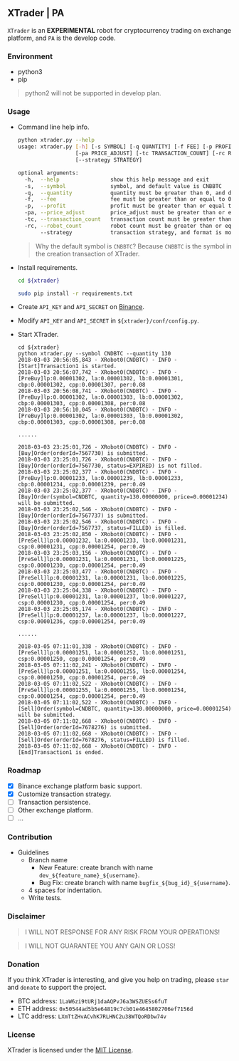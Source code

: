 ## XTrader | PA

`XTrader` is an **EXPERIMENTAL** robot for cryptocurrency trading on exchange platform, and `PA` is the develop code.

### Environment
* python3
* pip

> python2 will not be supported in develop plan.

### Usage
* Command line help info.

	```bash
    python xtrader.py --help
    usage: xtrader.py [-h] [-s SYMBOL] [-q QUANTITY] [-f FEE] [-p PROFIT]
                      [-pa PRICE_ADJUST] [-tc TRANSACTION_COUNT] [-rc ROBOT_COUNT]
                      [--strategy STRATEGY]

    optional arguments:
      -h,  --help                show this help message and exit
      -s,  --symbol              symbol, and default value is CNBBTC
      -q,  --quantity            quantity must be greater than 0, and default value is 450
      -f,  --fee                 fee must be greater than or equal to 0, and default value is 0.4
      -p,  --profit              profit must be greater than or equal to 0.3, and default value is 0.6
      -pa, --price_adjust        price_adjust must be greater than or equal to 1, and default value is 1
      -tc, --transaction_count   transaction count must be greater than or equal to 1, and default value is 1
      -rc, --robot_count         robot count must be greater than or equal to 1, and default value is 1
           --strategy            transaction strategy, and format is module_name.strategy_class_name
	```

	> Why the default symbol is `CNBBTC`? Because `CNBBTC` is the symbol in the creation transaction of XTrader.

* Install requirements.

    ```bash
    cd ${xtrader}

    sudo pip install -r requirements.txt
    ```

* Create `API_KEY` and `API_SECRET` on [Binance](https://support.binance.com/hc/en-us/articles/115000840592-Binance-API).
* Modify `API_KEY` and `API_SECRET` in `${xtrader}/conf/config.py`.
* Start XTrader.

	```
	cd ${xtrader}
	python xtrader.py --symbol CNDBTC --quantity 130
	2018-03-03 20:56:05,843 - XRobot0(CNDBTC) - INFO - [Start]Transaction1 is started.
	2018-03-03 20:56:07,742 - XRobot0(CNDBTC) - INFO - [PreBuy]lp:0.00001302, la:0.00001302, lb:0.00001301, cbp:0.00001302, cpp:0.00001307, per:0.08
	2018-03-03 20:56:08,741 - XRobot0(CNDBTC) - INFO - [PreBuy]lp:0.00001302, la:0.00001303, lb:0.00001302, cbp:0.00001303, cpp:0.00001308, per:0.08
	2018-03-03 20:56:10,045 - XRobot0(CNDBTC) - INFO - [PreBuy]lp:0.00001302, la:0.00001303, lb:0.00001302, cbp:0.00001303, cpp:0.00001308, per:0.08

	......

	2018-03-03 23:25:01,726 - XRobot0(CNDBTC) - INFO - [Buy]Order(orderId=7567730) is submitted.
	2018-03-03 23:25:01,726 - XRobot0(CNDBTC) - INFO - [Buy]Order(orderId=7567730, status=EXPIRED) is not filled.
	2018-03-03 23:25:02,377 - XRobot0(CNDBTC) - INFO - [PreBuy]lp:0.00001233, la:0.00001239, lb:0.00001233, cbp:0.00001234, cpp:0.00001239, per:0.49
	2018-03-03 23:25:02,377 - XRobot0(CNDBTC) - INFO - [Buy]Order(symbol=CNDBTC, quantity=130.00000000, price=0.00001234) will be submitted.
	2018-03-03 23:25:02,546 - XRobot0(CNDBTC) - INFO - [Buy]Order(orderId=7567737) is submitted.
	2018-03-03 23:25:02,546 - XRobot0(CNDBTC) - INFO - [Buy]Order(orderId=7567737, status=FILLED) is filled.
	2018-03-03 23:25:02,850 - XRobot0(CNDBTC) - INFO - [PreSell]lp:0.00001232, la:0.00001233, lb:0.00001231, csp:0.00001231, cpp:0.00001254, per:0.49
	2018-03-03 23:25:03,156 - XRobot0(CNDBTC) - INFO - [PreSell]lp:0.00001231, la:0.00001231, lb:0.00001225, csp:0.00001230, cpp:0.00001254, per:0.49
	2018-03-03 23:25:03,477 - XRobot0(CNDBTC) - INFO - [PreSell]lp:0.00001231, la:0.00001231, lb:0.00001225, csp:0.00001230, cpp:0.00001254, per:0.49
	2018-03-03 23:25:04,338 - XRobot0(CNDBTC) - INFO - [PreSell]lp:0.00001231, la:0.00001237, lb:0.00001227, csp:0.00001230, cpp:0.00001254, per:0.49
	2018-03-03 23:25:05,174 - XRobot0(CNDBTC) - INFO - [PreSell]lp:0.00001237, la:0.00001237, lb:0.00001227, csp:0.00001236, cpp:0.00001254, per:0.49

	......

	2018-03-05 07:11:01,338 - XRobot0(CNDBTC) - INFO - [PreSell]lp:0.00001251, la:0.00001252, lb:0.00001251, csp:0.00001250, cpp:0.00001254, per:0.49
	2018-03-05 07:11:02,241 - XRobot0(CNDBTC) - INFO - [PreSell]lp:0.00001251, la:0.00001255, lb:0.00001254, csp:0.00001250, cpp:0.00001254, per:0.49
	2018-03-05 07:11:02,522 - XRobot0(CNDBTC) - INFO - [PreSell]lp:0.00001255, la:0.00001255, lb:0.00001254, csp:0.00001254, cpp:0.00001254, per:0.49
	2018-03-05 07:11:02,522 - XRobot0(CNDBTC) - INFO - [Sell]Order(symbol=CNDBTC, quantity=130.00000000, price=0.00001254) will be submitted.
	2018-03-05 07:11:02,668 - XRobot0(CNDBTC) - INFO - [Sell]Order(orderId=7678276) is submitted.
	2018-03-05 07:11:02,668 - XRobot0(CNDBTC) - INFO - [Sell]Order(orderId=7678276, status=FILLED) is filled.
	2018-03-05 07:11:02,668 - XRobot0(CNDBTC) - INFO - [End]Transaction1 is ended.
	```

### Roadmap
* [x] Binance exchange platform basic support.
* [x] Customize transaction strategy.
* [ ] Transaction persistence.
* [ ] Other exchange platform.
* [ ] ...

### Contribution
* Guidelines
	* Branch name
	    * New Feature: create branch with name `dev_${feature_name}_${username}`.
	    * Bug Fix: create branch with name `bugfix_${bug_id}_${username}`.
	* 4 spaces for indentation.
	* Write tests.


### Disclaimer
> I WILL NOT RESPONSE FOR ANY RISK FROM YOUR OPERATIONS!

> I WILL NOT GUARANTEE YOU ANY GAIN OR LOSS!


### Donation
If you think XTrader is interesting, and give you help on trading, please `star` and `donate` to support the project.

* BTC address: `1LaW6zi9tURj1daAQPvJ6a3WSZUESs6fuT`
* ETH address: `0x50544ad5b5e64819c7cb01e4645802706ef7156d`
* LTC address: `LXmTtZHvACvhK7RLHNC2u38WTQoRDbw74v`


### License
XTrader is licensed under the [MIT License](LICENSE).
